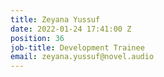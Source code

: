 ```yaml
---
title: Zeyana Yussuf
date: 2022-01-24 17:41:00 Z
position: 36
job-title: Development Trainee
email: zeyana.yussuf@novel.audio
---
```


